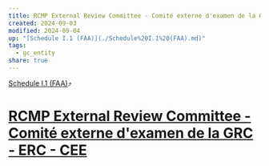 ```yaml
---
title: RCMP External Review Committee - Comité externe d'examen de la GRC - ERC - CEE
created: 2024-09-03
modified: 2024-09-04
up: "[Schedule I.1 (FAA)](./Schedule%20I.1%20(FAA).md)"
tags:
  - gc_entity
share: true
---
```

[Schedule I.1 (FAA)](./Schedule%20I.1%20(FAA).md)⤴️
# [RCMP External Review Committee - Comité externe d'examen de la GRC - ERC - CEE](RCMP%20External%20Review%20Committee%20-%20Comit%C3%A9%20externe%20d'examen%20de%20la%20GRC%20-%20ERC%20-%20CEE.md)
